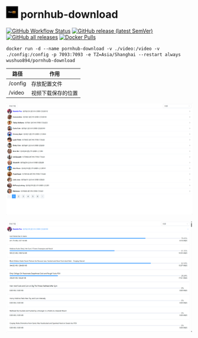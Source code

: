 # ![app icon](https://github.com/wushuo894/pornhub-download/raw/master/logo.jpg) pornhub-download

[![GitHub Workflow Status](https://img.shields.io/github/actions/workflow/status/wushuo894/pornhub-download/maven.yml?branch=master)](https://github.com/wushuo894/pornhub-download/actions/workflows/maven.yml)
[![GitHub release (latest SemVer)](https://img.shields.io/github/v/release/wushuo894/pornhub-download?color=blue&label=download&sort=semver)](https://github.com/wushuo894/pornhub-download/releases/latest)
[![GitHub all releases](https://img.shields.io/github/downloads/wushuo894/pornhub-download/total?color=blue&label=github%20downloads)](https://github.com/wushuo894/pornhub-download/releases)
[![Docker Pulls](https://img.shields.io/docker/pulls/wushuo894/pornhub-download)](https://hub.docker.com/r/wushuo894/pornhub-download)


    docker run -d --name pornhub-download -v ./video:/video -v ./config:/config -p 7093:7093 -e TZ=Asia/Shanghai --restart always wushuo894/pornhub-download

| 路径      | 作用        |
|---------|-----------|
| /config | 存放配置文件    |
| /video  | 视频下载保存的位置 |


![截图](https://github.com/wushuo894/pornhub-download/raw/master/images/0.png)

![截图](https://github.com/wushuo894/pornhub-download/raw/master/images/1.png)

